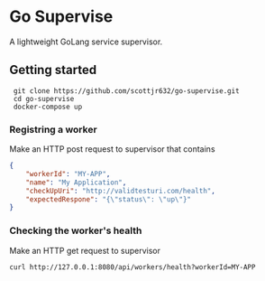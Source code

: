 # Go Supervise
A lightweight GoLang service supervisor.

## Getting started
```shell
 git clone https://github.com/scottjr632/go-supervise.git
 cd go-supervise
 docker-compose up
```

### Registring a worker

Make an HTTP post request to supervisor that contains 
```json
{
	"workerId": "MY-APP",
	"name": "My Application",
	"checkUpUri": "http://validtesturi.com/health",
	"expectedRespone": "{\"status\": \"up\"}"
}
```

### Checking the worker's health
Make an HTTP get request to supervisor

`curl http://127.0.0.1:8080/api/workers/health?workerId=MY-APP`
